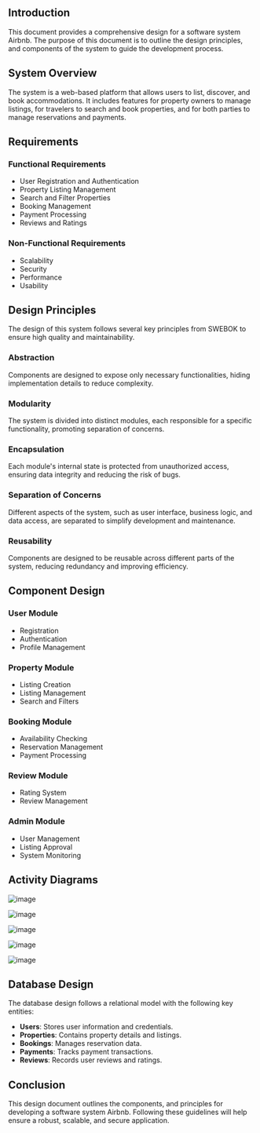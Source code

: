 ## Introduction
This document provides a comprehensive design for a software system Airbnb. The purpose of this document is to outline the design principles, and components of the system to guide the development process.

## System Overview
The system is a web-based platform that allows users to list, discover, and book accommodations. It includes features for property owners to manage listings, for travelers to search and book properties, and for both parties to manage reservations and payments.

## Requirements
### Functional Requirements
- User Registration and Authentication
- Property Listing Management
- Search and Filter Properties
- Booking Management
- Payment Processing
- Reviews and Ratings

### Non-Functional Requirements
- Scalability
- Security
- Performance
- Usability

## Design Principles
The design of this system follows several key principles from SWEBOK to ensure high quality and maintainability.

### Abstraction
Components are designed to expose only necessary functionalities, hiding implementation details to reduce complexity.

### Modularity
The system is divided into distinct modules, each responsible for a specific functionality, promoting separation of concerns.

### Encapsulation
Each module's internal state is protected from unauthorized access, ensuring data integrity and reducing the risk of bugs.

### Separation of Concerns
Different aspects of the system, such as user interface, business logic, and data access, are separated to simplify development and maintenance.

### Reusability
Components are designed to be reusable across different parts of the system, reducing redundancy and improving efficiency.

## Component Design
### User Module
- Registration
- Authentication
- Profile Management

### Property Module
- Listing Creation
- Listing Management
- Search and Filters

### Booking Module
- Availability Checking
- Reservation Management
- Payment Processing

### Review Module
- Rating System
- Review Management

### Admin Module
- User Management
- Listing Approval
- System Monitoring

## Activity Diagrams
![image](https://github.com/SWENGG4Y2024/SWENGG4Y2024Team02/assets/87032748/7b084b84-b32d-46cb-a0a9-8638de9a96be)

![image](https://github.com/SWENGG4Y2024/SWENGG4Y2024Team02/assets/87032748/3f26806e-98ef-4e3d-8437-75de16307b5c)


![image](https://github.com/SWENGG4Y2024/SWENGG4Y2024Team02/assets/87032748/593ff09b-7526-4be8-b9d9-c1d8c73ba743)


![image](https://github.com/SWENGG4Y2024/SWENGG4Y2024Team02/assets/87032748/10edd778-f919-49cb-9947-f30f7fc4d4a8)


![image](https://github.com/SWENGG4Y2024/SWENGG4Y2024Team02/assets/87032748/f1da5639-5519-406b-bc51-3ef0e619b083)


## Database Design
The database design follows a relational model with the following key entities:
- **Users**: Stores user information and credentials.
- **Properties**: Contains property details and listings.
- **Bookings**: Manages reservation data.
- **Payments**: Tracks payment transactions.
- **Reviews**: Records user reviews and ratings.
  
## Conclusion
This design document outlines the  components, and principles for developing a software system Airbnb. Following these guidelines will help ensure a robust, scalable, and secure application.
